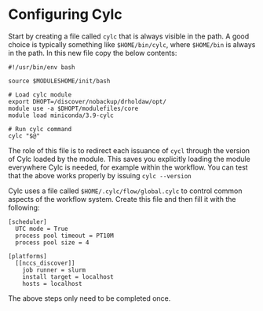 # Configuring Cylc

Start by creating a file called `cylc` that is always visible in the path. A good choice is typically
something like `$HOME/bin/cylc`, where `$HOME/bin` is always in the path. In this new file copy the
below contents:


```
#!/usr/bin/env bash

source $MODULESHOME/init/bash

# Load cylc module
export DHOPT=/discover/nobackup/drholdaw/opt/
module use -a $DHOPT/modulefiles/core
module load miniconda/3.9-cylc

# Run cylc command
cylc "$@"
```

The role of this file is to redirect each issuance of `cycl` through the version of Cylc loaded by
the module. This saves you explicitly loading the module everywhere Cylc is needed, for example
within the workflow. You can test that the above works properly by issuing `cylc --version`

Cylc uses a file called `$HOME/.cylc/flow/global.cylc` to control common aspects of the workflow
system. Create this file and then fill it with the following:

```
[scheduler]
  UTC mode = True
  process pool timeout = PT10M
  process pool size = 4

[platforms]
  [[nccs_discover]]
    job runner = slurm
    install target = localhost
    hosts = localhost
```

The above steps only need to be completed once.
